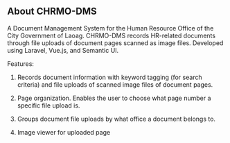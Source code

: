 ## About CHRMO-DMS

A Document Management System for the Human Resource Office of the City Government of Laoag. CHRMO-DMS records HR-related documents through file uploads of document pages scanned as image files. Developed using Laravel, Vue.js, and Semantic UI.

Features:

1.  Records document information with keyword tagging (for search criteria) and file uploads of scanned image files of document pages.
    
2.  Page organization. Enables the user to choose what page number a specific file upload is.
    
3.  Groups document file uploads by what office a document belongs to.
    
4.  Image viewer for uploaded page
